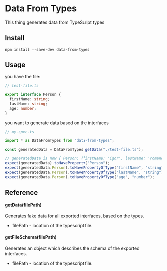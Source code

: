 # Data From Types

This thing generates data from TypeScript types

## Install

`npm install --save-dev data-from-types`

## Usage

you have the file:

```ts
// test-file.ts

export interface Person {
  firstName: string;
  lastName: string;
  age: number;
}
```

you want to generate data based on the interfaces

```ts
// my.spec.ts

import * as DataFromTypes from "data-from-types";

const generatedData = DataFromTypes.getData("./test-file.ts");

// generatedData is now { Person: {firstName: 'igor', lastName: 'romanov', age: 12}}
expect(generatedData).toHaveProperty("Person");
expect(generatedData.Person).toHavePropertyOfType("firstName", "string");
expect(generatedData.Person).toHavePropertyOfType("lastName", "string");
expect(generatedData.Person).toHavePropertyOfType("age", "number");
```

## Reference

#### getData(filePath)

Generates fake data for all exported interfaces, based on the types.

- filePath - location of the typescript file.

#### getFileSchema(filePath)

Generates an object which describes the schema of the exported interfaces.

- filePath - location of the typescript file.
